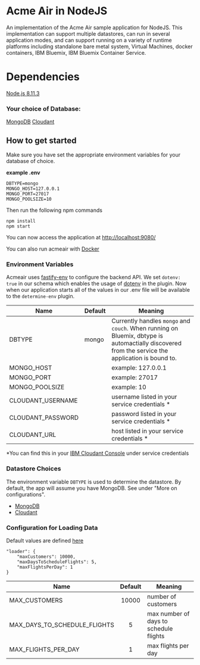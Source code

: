 # Acme Air in NodeJS 

An implementation of the Acme Air sample application for NodeJS.  This implementation can support multiple datastores, can run in several application modes, and can support running on a variety of runtime platforms including standalone bare metal  system, Virtual Machines, docker containers, IBM Bluemix, IBM Bluemix Container Service.

# Dependencies
[Node.js 8.11.3](https://nodejs.org/en/download/)

### Your choice of Database:
[MongoDB](http://www.mongodb.org) 
[Cloudant](http://cloudant.com) 

## How to get started
Make sure you have set the appropriate environment variables for your database of choice.

**example .env**
```
DBTYPE=mongo
MONGO_HOST=127.0.0.1
MONGO_PORT=27017
MONGO_POOLSIZE=10
```
Then run the following npm commands
```
npm install
npm start
```
You can now access the application at [http://localhost:9080/](http://localhost:9080/)

You can also run acmeair with [Docker](README_Docker.md)

### Environment Variables
Acmeair uses [fastify-env](https://github.com/fastify/fastify-env) to configure the backend API.  We set `dotenv: true` in our schema which enables the usage of [dotenv](https://github.com/motdotla/dotenv) in the plugin. Now when our application starts all of the values in our .env file will be available to the `determine-env` plugin.

Name | Default | Meaning
--- | --- | ---
DBTYPE | mongo | Currently handles `mongo` and `couch`. When running on Bluemix, dbtype is automactially discovered from the service the application is bound to.
MONGO_HOST||example: 127.0.0.1
MONGO_PORT||example: 27017
MONGO_POOLSIZE||example: 10
CLOUDANT_USERNAME||username listed in your service credentials *
CLOUDANT_PASSWORD||password listed in your service credentials *
CLOUDANT_URL||host listed in your service credentials *

*You can find this in your [IBM Cloudant Console](https://console.bluemix.net/services/) under service credentials

### Datastore Choices
The environment variable `DBTYPE` is used to determine the datastore. By default, the app will assume you have MongoDB. See under "More on configurations".

* [MongoDB](http://www.mongodb.org) 
* [Cloudant](http://cloudant.com) 

### Configuration for Loading Data
Default values are defined [here](settings.json)
```
"loader": {
	"maxCustomers": 10000,
	"maxDaysToScheduleFlights": 5,
	"maxFlightsPerDay": 1
}
```
Name | Default | Meaning
--- |:---:| ---
MAX_CUSTOMERS | 10000 |  number of customers
MAX_DAYS_TO_SCHEDULE_FLIGHTS | 5 | max number of days to schedule flights
MAX_FLIGHTS_PER_DAY | 1 | max flights per day
